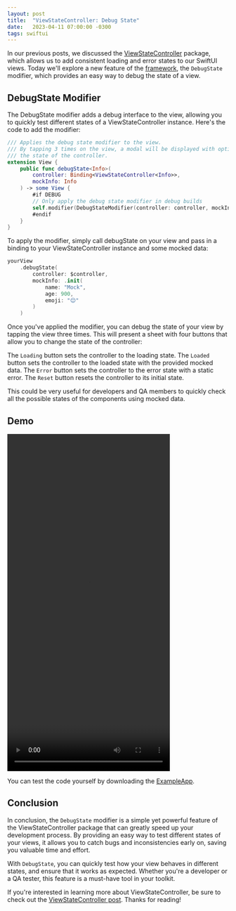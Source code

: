 ```yaml
---
layout: post
title:  "ViewStateController: Debug State"
date:   2023-04-11 07:00:00 -0300
tags: swiftui
---
```


In our previous posts, we discussed the [ViewStateController](/2023-03-04-view-state-controller/) package, which allows us to add consistent loading and error states to our SwiftUI views. Today we'll explore a new feature of the [framework](https://github.com/mdb1/ViewStateController), the `DebugState` modifier, which provides an easy way to debug the state of a view.

## DebugState Modifier

The DebugState modifier adds a debug interface to the view, allowing you to quickly test different states of a ViewStateController instance. Here's the code to add the modifier:

```swift
/// Applies the debug state modifier to the view.
/// By tapping 3 times on the view, a modal will be displayed with options to debug
/// the state of the controller.
extension View {
    public func debugState<Info>(
        controller: Binding<ViewStateController<Info>>,
        mockInfo: Info
    ) -> some View {
        #if DEBUG
        // Only apply the debug state modifier in debug builds
        self.modifier(DebugStateModifier(controller: controller, mockInfo: mockInfo))
        #endif
    }
}
```

To apply the modifier, simply call debugState on your view and pass in a binding to your ViewStateController instance and some mocked data:

```swift
yourView
    .debugState(
        controller: $controller, 
        mockInfo: .init(
            name: "Mock",
            age: 900,
            emoji: "😌"
        )
    )
```

Once you've applied the modifier, you can debug the state of your view by tapping the view three times. This will present a sheet with four buttons that allow you to change the state of the controller:

The `Loading` button sets the controller to the loading state.
The `Loaded` button sets the controller to the loaded state with the provided mocked data.
The `Error` button sets the controller to the error state with a static error.
The `Reset` button resets the controller to its initial state.

This could be very useful for developers and QA members to quickly check all the possible states of the components using mocked data.

## Demo

<video width="370" height="768" controls>
    <source src="/resources/view-state-debug/debug-state.mp4" type="video/mp4">
</video>

You can test the code yourself by downloading the [ExampleApp](https://github.com/mdb1/ViewStateControllerExampleApp).

## Conclusion

In conclusion, the `DebugState` modifier is a simple yet powerful feature of the ViewStateController package that can greatly speed up your development process. By providing an easy way to test different states of your views, it allows you to catch bugs and inconsistencies early on, saving you valuable time and effort.

With `DebugState`, you can quickly test how your view behaves in different states, and ensure that it works as expected. Whether you're a developer or a QA tester, this feature is a must-have tool in your toolkit.

If you're interested in learning more about ViewStateController, be sure to check out the [ViewStateController post](/2023-03-04-view-state-controller/). Thanks for reading!